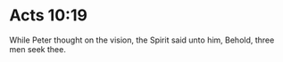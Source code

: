 # Acts 10:19

While Peter thought on the vision, the Spirit said unto him, Behold, three men seek thee.